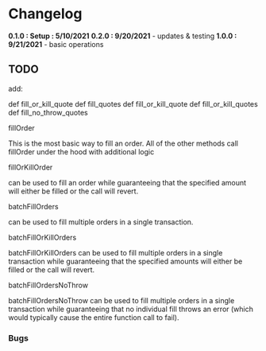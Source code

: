 # Changelog

**0.1.0 : Setup : 5/10/2021**
**0.2.0 : 9/20/2021**
	- updates & testing
**1.0.0 : 9/21/2021**
	- basic operations



## TODO

add:

def fill_or_kill_quote
def fill_quotes
def fill_or_kill_quote
def fill_or_kill_quotes
def fill_no_throw_quotes

fillOrder

This is the most basic way to fill an order. All of the other methods call fillOrder under the hood 
with additional logic


fillOrKillOrder 

can be used to fill an order while guaranteeing that the specified amount will either be filled 
or the call will revert.



batchFillOrders 

can be used to fill multiple orders in a single transaction.



batchFillOrKillOrders 

batchFillOrKillOrders can be used to fill multiple orders in a single transaction while 
guaranteeing that the specified amounts will either be filled or the call will revert.



batchFillOrdersNoThrow

batchFillOrdersNoThrow can be used to fill multiple orders in a single transaction while 
guaranteeing that no individual fill throws an error (which would typically cause the entire function call to fail).




### Bugs

